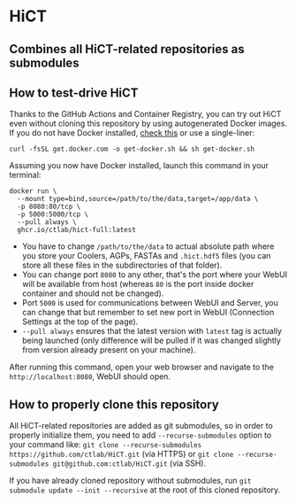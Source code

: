 # HiCT
Combines all HiCT-related repositories as submodules
---

## How to test-drive HiCT

Thanks to the GitHub Actions and Container Registry, you can try out HiCT even without cloning this repository by using autogenerated Docker images.
If you do not have Docker installed, [check this](https://docs.docker.com/engine/install/ubuntu/) or use a single-liner: 
```
curl -fsSL get.docker.com -o get-docker.sh && sh get-docker.sh
```

Assuming you now have Docker installed, launch this command in your terminal:
```
docker run \
  --mount type=bind,source=/path/to/the/data,target=/app/data \
  -p 8080:80/tcp \
  -p 5000:5000/tcp \
  --pull always \
  ghcr.io/ctlab/hict-full:latest
```

* You have to change `/path/to/the/data` to actual absolute path where you store your Coolers, AGPs, FASTAs and `.hict.hdf5` files (you can store all these files in the subdirectories of that folder).
* You can change port `8080` to any other, that's the port where your WebUI will be available from host (whereas `80` is the port inside docker container and should not be changed). 
* Port `5000` is used for communications between WebUI and Server, you can change that but remember to set new port in WebUI (Connection Settings at the top of the page).
* `--pull always` ensures that the latest version with `latest` tag is actually being launched (only difference will be pulled if it was changed slightly from version already present on your machine).

After running this command, open your web browser and navigate to the `http://localhost:8080`, WebUI should open.

## How to properly clone this repository

All HiCT-related repositories are added as git submodules, so in order to properly initialize them, you need to add `--recurse-submodules` option to your command like: `git clone --recurse-submodules https://github.com/ctlab/HiCT.git` (via HTTPS) or `git clone --recurse-submodules git@github.com:ctlab/HiCT.git` (via SSH).

If you have already cloned repository without submodules, run `git submodule update --init --recursive` at the root of this cloned repository.
